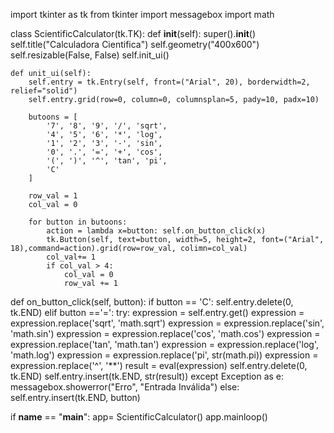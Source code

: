 import tkinter as tk
from tkinter import messagebox
import math

class ScientificCalculator(tk.TK):
    def __init__(self):
        super().__init__()
        self.title("Calculadora Cientifica")
        self.geometry("400x600")
        self.resizable(False, False)
        self.init_ui()

    def unit_ui(self):
        self.entry = tk.Entry(self, front=("Arial", 20), borderwidth=2, relief="solid")
        self.entry.grid(row=0, column=0, columnsplan=5, pady=10, padx=10)

        butoons = [
            '7', '8', '9', '/', 'sqrt',
            '4', '5', '6', '*', 'log',
            '1', '2', '3', '-', 'sin',
            '0', '.', '=', '+', 'cos',
            '(', ')', '^', 'tan', 'pi',
            'C'
        ]

        row_val = 1
        col_val = 0

        for button in butoons:
            action = lambda x=button: self.on_button_click(x)
            tk.Button(self, text=button, width=5, height=2, font=("Arial", 18),command=action).grid(row=row_val, colimn=col_val)
            col_val+= 1
            if col_val > 4:
                col_val = 0
                row_val += 1

def on_button_click(self, button):
    if button == 'C':
        self.entry.delete(0, tk.END)
    elif button =='=':
        try:
            expression = self.entry.get()
            expression = expression.replace('sqrt', 'math.sqrt')
            expression = expression.replace('sin', 'math.sin')
            expression = expression.replace('cos', 'math.cos')
            expression = expression.replace('tan', 'math.tan')
            expression = expression.replace('log', 'math.log')
            expression = expression.replace('pi', str(math.pi))
            expression = expression.replace('^', '**')
            result = eval(expression)
            self.entry.delete(0, tk.END)
            self.entry.insert(tk.END, str(result))
        except Exception as e:
            messagebox.showerror("Erro", "Entrada Inválida")
    else:
        self.entry.insert(tk.END, button)

if __name__ == "__main__":
    app= ScientificCalculator()
    app.mainloop()

